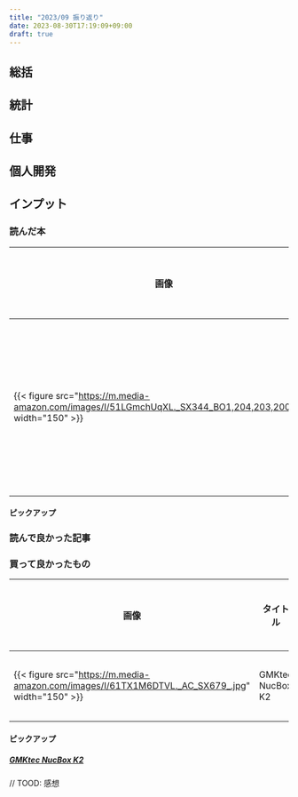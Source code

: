 ```yaml
---
title: "2023/09 振り返り"
date: 2023-08-30T17:19:09+09:00
draft: true
---
```


## 総括

## 統計

## 仕事

## 個人開発

## インプット

### 読んだ本

| 画像                                                                                                         | タイトル                                            | 購入リンク                        | 感想リンク                                                  |
| ------------------------------------------------------------------------------------------------------------ | --------------------------------------------------- | --------------------------------- | ----------------------------------------------------------- |
| {{< figure src="https://m.media-amazon.com/images/I/51LGmchUqXL._SX344_BO1,204,203,200_.jpg" width="150" >}} | 書く習慣 〜自分と人生が変わるいちばん大切な文章力〜 | [リンク](https://amzn.to/45WSbAn) | [感想](https://github.com/kgmyshin/kgmyshin-blog/issues/14) |

#### ピックアップ

### 読んで良かった記事

### 買って良かったもの

| 画像                                                                                            | タイトル         | 購入リンク                        | 感想リンク                                                        |
| ----------------------------------------------------------------------------------------------- | ---------------- | --------------------------------- | ----------------------------------------------------------------- |
| {{< figure src="https://m.media-amazon.com/images/I/61TX1M6DTVL._AC_SX679_.jpg" width="150" >}} | GMKtec NucBox K2 | [リンク](https://amzn.to/3L6hhF4) | [感想リンク](https://github.com/kgmyshin/kgmyshin-blog/issues/15) |

#### ピックアップ

##### [GMKtec NucBox K2](https://amzn.to/3L6hhF4)

// TOOD: 感想
